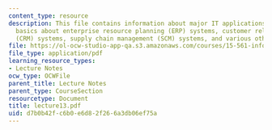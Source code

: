 ```yaml
---
content_type: resource
description: This file contains information about major IT applications in business,
  basics about enterprise resource planning (ERP) systems, customer relationship management
  (CRM) systems, supply chain management (SCM) systems, and various other examples.
file: https://ol-ocw-studio-app-qa.s3.amazonaws.com/courses/15-561-information-technology-essentials-spring-2005/d7b0b42fc6b0e6d82f266a3db06ef75a_lecture13.pdf
file_type: application/pdf
learning_resource_types:
- Lecture Notes
ocw_type: OCWFile
parent_title: Lecture Notes
parent_type: CourseSection
resourcetype: Document
title: lecture13.pdf
uid: d7b0b42f-c6b0-e6d8-2f26-6a3db06ef75a
---
```

